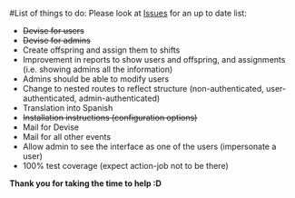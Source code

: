 #List of things to do:
Please look at [Issues](https://github.com/propedeutica/shift-reservation/issues) for an up to date list:
- ~~Devise for users~~
- ~~Devise for admins~~
- Create offspring and assign them to shifts
- Improvement in reports to show users and offspring, and assignments (i.e. showing admins all the information)
- Admins should be able to modify users
- Change to nested routes to reflect structure (non-authenticated, user-authenticated, admin-authenticated)
- Translation into Spanish
- ~~Installation instructions (configuration options)~~
- Mail for Devise
- Mail for all other events
- Allow admin to see the interface as one of the users (impersonate a user)
- 100% test coverage (expect action-job not to be there)

**Thank you for taking the time to help :D**
